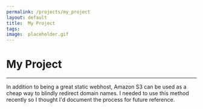 ```yaml
---
permalink: /projects/my_project
layout: default
title:  My Project
tags:   
image:  placeholder.gif
---
```


# My Project
------------------

In addition to being a great static webhost, Amazon S3 can be used as a cheap way to blindly redirect domain names. I needed to use this method recently so I thought I'd document the process for future reference.


